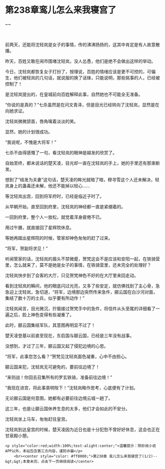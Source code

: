 # 第238章鸾儿怎么来我寝宫了
~~
    	    <p name="pagetop" href="javascript:void(0);" onclick="return false" style="line-height: 35px;padding: 10px;color: #333;"> </p><p>前两天，还能将沈轻岚是女子的事情，传的沸沸扬扬的，这其中肯定是有人故意散播。</p><p>昨天，百姓又敢在闹市围堵沈轻岚，没人怂恿，他们是绝不会做出这样的举动。</p><p>今日，沈轻岚都恢复女子打扮了，按理说，百姓的情绪应该是更不可控的，可偏生，他们被轻岚的几句话，就说服的换了话锋，只能说明，那些挑事的人，已经被控制了！</p><p>是沈轻岚提出的，在皇城前向百姓解释此事，自然她也不可能全无准备。</p><p>“你说的是真的？”七杀虽然是在问文青泽，但是目光已经转向了沈轻岚，显然是在向她求证。</p><p>沈轻岚微微颔首，唇角噙着淡淡的笑。</p><p>显然，她的计划很成功。</p><p>“我说呢，不愧是大将军！”</p><p>七杀不由得感慨了一句，看沈轻岚的眼神是越发的欣赏了。</p><p>自始至终，都未说话的楚天凌，目光却一直在沈轻岚的手上，她的手里还有那束断发。</p><p>想到了“结发为夫妻”这句话，楚天凌的眸光就暗了暗，穆寻雪这个人还未解决，轻岚身上的蛊毒还未解，他还不能掉以轻心……</p><p>等沈轻岚出宫，回到将军府时，已经是临近子时了。</p><p>从早朝开始，直至回到府里，沈轻岚的神经都一直是紧绷着的。</p><p>一回到府里，整个人一放松，就觉着浑身疲倦不已。</p><p>用过午膳，就直接回了星辉院休息。</p><p>等她再踏出星辉院的时候，管家却神色匆匆的赶了过来。</p><p>“将军，贺副将求见！”</p><p>听闻管家的话，沈轻岚的眉头不禁微蹙，贺梵这会不是应该和安阳一起，在铁骑营里，怎么就来了，莫不是她是女子的事情，在铁骑营里，还未完全的处理好？</p><p>沈轻岚快步到了会客的大厅，只见贺梵神色不好的在大厅里来回走动。</p><p>看到沈轻岚的瞬间，他的眼底闪过光亮，又多了些安定，就仿佛找到了主心骨，急急迎上沈轻岚，急切道，“将军，边境那边突然传来急件，郦云国在白沙河对面，集结了数十万的士兵，似乎要有所动作！”</p><p>沈轻岚闻言，目光微沉，拧眉接过贺梵手中的急件，将信件从头至尾的详细看了一遍之后，脸上神色变得有些凝重了。</p><p>此时，郦云国集结军队，其意图再明显不过了！</p><p>楚天凌登基以前直至现在，东启国与郦云国，已经是三年没有战事。</p><p>没想到，才过了三年，郦云国又起了侵犯边境的心思。</p><p>“将军，此事您怎么看？”贺梵见沈轻岚面色凝重，心中不由担心。</p><p>郦云国来犯，沈轻岚无可避免的，要前往边境了！</p><p>“来则战！你回去召集所有的罗玄铁骑，准备前往边境！”</p><p>“我现在进宫，将此事禀明陛下！”沈轻岚略作思考，心底便有了计划。</p><p>无论郦云国是何意图，她都有必要前往边境云城一趟了。</p><p>这三年，也是让郦云国休养生息的太多，他们才会如此的不安分。</p><p>沈轻岚坐上马车，匆匆赶往皇宫。</p><p>沈轻岚到达皇宫的时候，楚天凌因为近日也是十分犯愁不曾好好休息，这会也正在甘泉殿小憩。</p>
    	
   	<p style="color:red;width:100%;text-alight:center;">温馨提示：除妙阅小说APP以外，本站包含第三方内容，谨防诈骗</p>
    	<br><center style="color: #ff0000;">第238章 鸾儿怎么来我寝宫了(1/2)--&gt;&gt;本章未完，点击下一页继续阅读</center>
    	